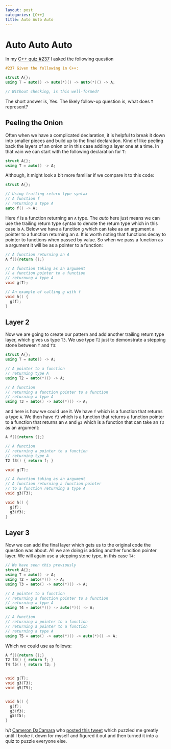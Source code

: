 ```yaml
---
layout: post
categories: [C++]
title: Auto Auto Auto
---
```


# Auto Auto Auto
In my [C++ quiz #237](https://hachyderm.io/@shafik/110929184328245345) I asked the following question

```cpp
#237 Given the following in C++:

struct A{};
using T = auto() -> auto(*)() -> auto(*)() -> A;

// Without checking, is this well-formed?
```

The short answer is, Yes. The likely follow-up question is, what does `T` represent?

## Peeling the Onion

Often when we have a complicated declaration, it is helpful to break it down into smaller pieces and build up to
the final declaration. Kind of like peeling back the layers of an onion or in this case adding a layer one at a time.
In that vain we can start with the following declaration for `T`:

```cpp
struct A{};
using T = auto() -> A;
```

Although, it might look a bit more familiar if we compare it to this code:

```cpp
struct A{};

// Using trailing return type syntax
// A function f
// returning a type A
auto f() -> A;
```

Here `f` is a function returning an `A` type. The *auto* here just means we can use the trailing return type syntax to denote
the return type which in this case is `A`. Below we have a function `g` which can take as an argument a pointer to a function returning an `A`. It is worth noting that functions decay to pointer to functions when passed by value. So when we pass a function as a argument it will be as a pointer to a function:

```cpp
// A function returning an A
A f(){return {};}

// A function taking as an argument
// a function pointer to a function
// returnung a type A
void g(T);

// An example of calling g with f
void h() {
  g(f);
}
```

## Layer 2

Now we are going to create our pattern and add another trailing return type layer, which gives us type `T3`. We use type `T2` just to demonstrate a stepping stone between `T` and `T3`:

```cpp
struct A{};
using T = auto() -> A;

// A pointer to a function
// returning type A
using T2 = auto(*)() -> A;

// A function
// returning a function pointer to a function
// returning a type A
using T3 = auto() -> auto(*)() -> A;
```

and here is how we could use it. We have `f` which is a function that returns a type `A`. We then have `f3` which is a function that returns a function pointer to a function that returns an `A` and `g3` which is a function that can take an `f3` as an argument:

```cpp
A f(){return {};}

// A function
// returning a pointer to a function
// returning type A
T2 f3() { return f; }

void g(T);

// A function taking as an argument
// A function returning a function pointer
// to a function returning a type A
void g3(T3);

void h() {
  g(f);
  g3(f3);
}
```

## Layer 3

Now we can add the final layer which gets us to the original code the question was about. All we are doing is adding another funcition pointer layer. We will again use a stepping stone type, in this case `T4`:

```cpp
// We have seen this previously
struct A{};
using T = auto() -> A;
using T2 = auto(*)() -> A;
using T3 = auto() -> auto(*)() -> A;

// A pointer to a function
// returning a function pointer to a function
// returning a type A
using T4 = auto(*)() -> auto(*)() -> A;

// A function
// returning a pointer to a function
// returning a pointer to a function
// returning a type A
using T5 = auto() -> auto(*)() -> auto(*)() -> A;
```

Which we could use as follows:

```cpp
A f(){return {};}
T2 f3() { return f; }
T4 f5() { return f3; }


void g(T);
void g3(T3);
void g5(T5);


void h() {
  g(f);
  g3(f3);
  g5(f5);
}
```

h/t [Cameron DaCamara](https://twitter.com/starfreakclone) who [posted this tweet](https://twitter.com/starfreakclone/status/1655713819451338752) which puzzled me greatly until I broke it down for myself
and figured it out and then turned it into a quiz to puzzle everyone else.
